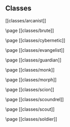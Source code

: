## Classes

[[classes/arcanist]]

\page
[[classes/brute]]

\page
[[classes/cybernetic]]

\page
[[classes/evangelist]]

\page
[[classes/guardian]]

\page
[[classes/monk]]

\page
[[classes/morph]]

\page
[[classes/scion]]

\page
[[classes/scoundrel]]

\page
[[classes/scout]]

\page
[[classes/soldier]]
